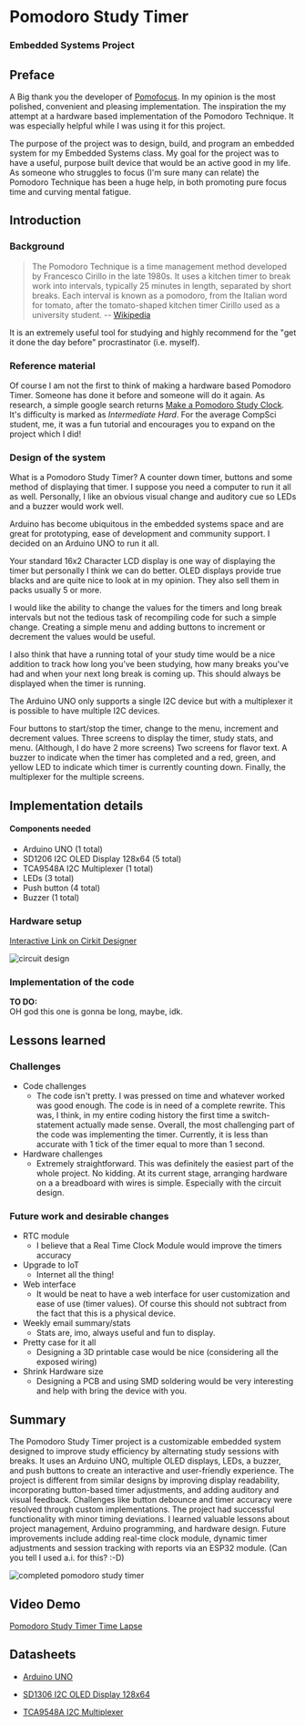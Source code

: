 # Pomodoro Study Timer
### Embedded Systems Project

## Preface

A Big thank you the developer of [Pomofocus](https://pomofocus.io/). In my
opinion is the most polished, convenient and pleasing implementation. The 
inspiration the my attempt at a hardware based implementation of the Pomodoro 
Technique. It was especially helpful while I was using it for this project.

The purpose of the project was to design, build, and program an embedded system 
for my Embedded Systems class. My goal for the project was to have a useful, 
purpose built device that would be an active good in my life. As someone who
struggles to focus (I'm sure many can relate) the Pomodoro Technique has been
a huge help, in both promoting pure focus time and curving mental fatigue.

## Introduction

### Background

> The Pomodoro Technique is a time management method developed by Francesco 
> Cirillo in the late 1980s. It uses a kitchen timer to break work into
> intervals, typically 25 minutes in length, separated by short breaks. 
> Each interval is known as a pomodoro, from the Italian word for tomato, after 
> the tomato-shaped kitchen timer Cirillo used as a university student. 
> -- [Wikipedia](https://en.wikipedia.org/wiki/Pomodoro_Technique)

It is an extremely useful tool for studying and highly recommend for the
"get it done the day before" procrastinator (i.e. myself).

### Reference material

Of course I am not the first to think of making a hardware based Pomodoro Timer.
Someone has done it before and someone will do it again. As research, a simple 
google search returns [Make a Pomodoro Study Clock](https://www.sciencebuddies.org/science-fair-projects/project-ideas/Elec_p099/electricity-electronics/pomodoro-study-clock).
It's difficulty is marked as *Intermediate Hard*. For the average CompSci
student, me, it was a fun tutorial and encourages you to expand on the project
which I did!

### Design of the system

What is a Pomodoro Study Timer? A counter down timer, buttons and some method of
displaying that timer. I suppose you need a computer to run it all as well.
Personally, I like an obvious visual change and auditory cue so LEDs and a 
buzzer would work well.

Arduino has become ubiquitous in the embedded systems space and are great for 
prototyping, ease of development and community support. I decided on an Arduino 
UNO to run it all. 

Your standard 16x2 Character LCD display is one way of displaying the timer but 
personally I think we can do better. OLED displays provide true blacks and are
quite nice to look at in my opinion. They also sell them in packs usually 5 or 
more.

I would like the ability to change the values for the timers and long break
intervals but not the tedious task of recompiling code for such a simple 
change. Creating a simple menu and adding buttons to increment or decrement the
values would be useful.

I also think that have a running total of your study time would be a nice 
addition to track how long you've been studying, how many breaks you've had and
when your next long break is coming up. This should always be displayed when the
timer is running.

The Arduino UNO only supports a single I2C device but with a multiplexer it is
possible to have multiple I2C devices.

Four buttons to start/stop the timer, change to the menu, increment and 
decrement values. Three screens to display the timer, study stats, and menu.
(Although, I do have 2 more screens) Two screens for flavor text. A buzzer to 
indicate when the timer has completed and a red, green, and yellow LED to 
indicate which timer is currently counting down. Finally, the multiplexer for 
the multiple screens.

## Implementation details

#### Components needed
- Arduino UNO (1 total) 
- SD1206 I2C OLED Display 128x64 (5 total) 
- TCA9548A I2C Multiplexer (1 total)
- LEDs (3 total)
- Push button (4 total)
- Buzzer (1 total)

### Hardware setup

[Interactive Link on Cirkit Designer](https://app.cirkitdesigner.com/project/ecc592c6-a3d2-43bf-b61b-407e2a50ae3d) 

![circuit design](./final-cirkit-design.png)

### Implementation of the code

**TO DO:** <br>
OH god this one is gonna be long, maybe, idk.

## Lessons learned

### Challenges
- Code challenges
    - The code isn't pretty. I was pressed on time and whatever worked was good
	enough. The code is in need of a complete rewrite. This was, I think, in my
	entire coding history the first time a switch-statement actually made sense.
	Overall, the most challenging part of the code was implementing the timer.
	Currently, it is less than accurate with 1 tick of the timer equal to more
	than 1 second.
- Hardware challenges
    - Extremely straightforward. This was definitely the easiest part of the 
	 whole project. No kidding. At its current stage, arranging hardware on a 
	 a breadboard with wires is simple. Especially with the circuit design.

### Future work and desirable changes
- RTC module
	- I believe that a Real Time Clock Module would improve the timers accuracy
- Upgrade to IoT
	- Internet all the thing!
- Web interface
	- It would be neat to have a web interface for user customization and ease
	of use (timer values). Of course this should not subtract from the fact
	that this is a physical device.
- Weekly email summary/stats
	- Stats are, imo, always useful and fun to display. 
- Pretty case for it all
	- Designing a 3D printable case would be nice (considering all the exposed
	wiring)
- Shrink Hardware size
	- Designing a PCB and using SMD soldering would be very interesting and help
	with bring the device with you.

## Summary

The Pomodoro Study Timer project is a customizable embedded system designed to
improve study efficiency by alternating study sessions with breaks. It uses an 
Arduino UNO, multiple OLED displays, LEDs, a buzzer, and push buttons to create 
an interactive and user-friendly experience. The project is different from 
similar designs by improving display readability, incorporating button-based 
timer adjustments, and adding auditory and visual feedback. Challenges like 
button debounce and timer accuracy were resolved through custom implementations.
The project had successful functionality with minor timing deviations. I learned
valuable lessons about project management, Arduino programming, and hardware
design. Future improvements include adding real-time clock module, dynamic timer
adjustments and session tracking with reports via an ESP32 module. 
(Can you tell I used a.i. for this? :-D)

![completed pomodoro study timer](./physical_pomodoro_study_timer.jpg)

## Video Demo

[Pomodoro Study Timer Time Lapse](https://youtu.be/8dqkHUR8TN0)

## Datasheets

- [Arduino UNO](https://docs.arduino.cc/resources/datasheets/A000066-datasheet.pdf)

- [SD1306 I2C OLED Display 128x64](https://cdn-shop.adafruit.com/datasheets/SSD1306.pdf)

- [TCA9548A I2C Multiplexer](https://cdn-shop.adafruit.com/datasheets/tca9548a.pdf)
